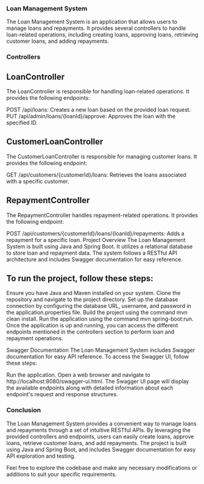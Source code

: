 ### Loan Management System
The Loan Management System is an application that allows users to manage loans and repayments. It provides several controllers to handle loan-related operations, including creating loans, approving loans, retrieving customer loans, and adding repayments.

### Controllers
## LoanController
The LoanController is responsible for handling loan-related operations. It provides the following endpoints:

POST /api/loans: Creates a new loan based on the provided loan request.
PUT /api/admin/loans/{loanId}/approve: Approves the loan with the specified ID.

## CustomerLoanController
The CustomerLoanController is responsible for managing customer loans. It provides the following endpoint:

GET /api/customers/{customerId}/loans: Retrieves the loans associated with a specific customer.

## RepaymentController
The RepaymentController handles repayment-related operations. It provides the following endpoint:

POST /api/customers/{customerId}/loans/{loanId}/repayments: Adds a repayment for a specific loan.
Project Overview
The Loan Management System is built using Java and Spring Boot. It utilizes a relational database to store loan and repayment data. The system follows a RESTful API architecture and includes Swagger documentation for easy reference.

## To run the project, follow these steps:

Ensure you have Java and Maven installed on your system.
Clone the repository and navigate to the project directory.
Set up the database connection by configuring the database URL, username, and password in the application.properties file.
Build the project using the command mvn clean install.
Run the application using the command mvn spring-boot:run.
Once the application is up and running, you can access the different endpoints mentioned in the controllers section to perform loan and repayment operations.

Swagger Documentation
The Loan Management System includes Swagger documentation for easy API reference. To access the Swagger UI, follow these steps:

Run the application.
Open a web browser and navigate to http://localhost:8080/swagger-ui.html.
The Swagger UI page will display the available endpoints along with detailed information about each endpoint's request and response structures.

### Conclusion
The Loan Management System provides a convenient way to manage loans and repayments through a set of intuitive RESTful APIs. By leveraging the provided controllers and endpoints, users can easily create loans, approve loans, retrieve customer loans, and add repayments. The project is built using Java and Spring Boot, and includes Swagger documentation for easy API exploration and testing.

Feel free to explore the codebase and make any necessary modifications or additions to suit your specific requirements.